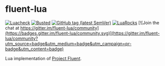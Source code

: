 # fluent-lua

[![Luacheck](https://github.com/alerque/fluent-lua/workflows/Luacheck/badge.svg)](https://github.com/alerque/fluent-luaa/actions)
[![Busted](https://github.com/alerque/fluent-lua/workflows/Busted/badge.svg)](https://github.com/alerque/fluent-luaa/actions)
[![GitHub tag (latest SemVer)](https://img.shields.io/github/v/tag/alerque/fluent-lua)](https://github.com/alerque/fluent-lua/releases)
[![LuaRocks](https://img.shields.io/luarocks/v/alerque/fluent)](https://luarocks.org/modules/alerque/fluent)
[![Join the chat at https://gitter.im/fluent-lua/community](https://badges.gitter.im/fluent-lua/community.svg)](https://gitter.im/fluent-lua/community?utm_source=badge&utm_medium=badge&utm_campaign=pr-badge&utm_content=badge)

Lua implementation of [Project Fluent][fluent].

  [fluent]:https://projectfluent.org
